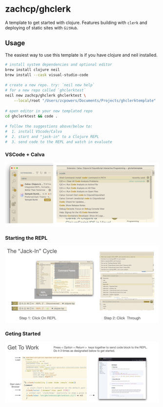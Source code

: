 # zachcp/ghclerk

A template to get started with clojure. Features building with `clerk` and deploying of static sites with `GitHub`.

## Usage

The easiest way to use this template is if you have clojure and neil installed.

```sh
# install system dependencies and optional editor
brew install clojure neil
brew install --cask visual-studio-code

# create a new repo. try: `neil new help`
# for a new repo called `ghclerktest`
neil new zachcp/ghclerk ghclerktest \
    --local/root "/Users/zcpowers/Documents/Projects/ghclerktemplate" 

# open editor in your new templated repo
cd ghclerktest && code .

# follow the suggestions above/below to:
#  1. install VScode/Calva 
#  2. start and "jack-in" to a Clojure REPL
#  3. send code to the REPL and watch in evaluate
```


### VSCode + Calva

![](images/getstarted/getstarted.001.jpeg)

### Starting the REPL

![](images/getstarted/getstarted.002.jpeg)

### Geting Started

![](images/getstarted/getstarted.003.jpeg)

